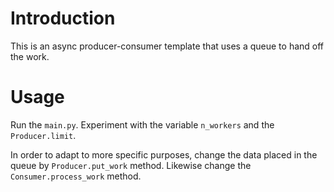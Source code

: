 # Introduction
This is an async producer-consumer template that uses a queue to hand off the work.

# Usage
Run the `main.py`.  Experiment with the variable `n_workers` and the `Producer.limit`.

In order to adapt to more specific purposes, change the data placed in the queue by `Producer.put_work` method.
Likewise change the `Consumer.process_work` method.
